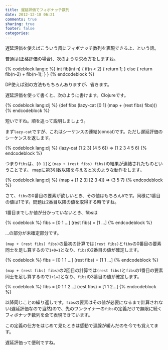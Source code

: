 ```yaml
---
title: 遅延評価でフィボナッチ数列
date: 2012-12-18 06:21
comments: true
sharing: true
footer: false
categories:
---
```


遅延評価を使えばこういう風にフィボナッチ数列を表現できるよ、という話。

普通は(正格評価の場合)、次のような求め方をしますね。

{% codeblock lang:c %}
int fib(int n) {
    if(n < 2) {
        return 1;
    } else {
        return fib(n-2) + fib(n-1);
    }
}
{% endcodeblock %}

DP使えば別の方法ももちろんありますが、省きます。

遅延評価を使って書くと、次のように書けます。Clojureです。

{% codeblock lang:clj %}
(def fibs (lazy-cat [0 1] (map + (rest fibs) fibs)))
{% endcodeblock %}

短いですね。順を追って説明しましょう。

まず`lazy-cat`ですが、これはシーケンスの連結(concat)です。ただし遅延評価のシーケンスを返します。

{% codeblock lang:clj %}
(lazy-cat [1 2 3] [4 5 6])
=> (1 2 3 4 5 6)
{% endcodeblock %}

つまり`fibs`は、`[0 1]`と`(map + (rest fibs) fibs)`の結果が連結されたものということです。
mapに第3引数以降を与えると次のような動作をします。

{% codeblock lang:clj %}
(map + [1 2 3] [2 3 4])
=> (3 5 7)
{% endcodeblock %}

さて、`fibs`の0番目の要素が欲しいとき、その値はもちろん`0`です。同様に1番目の値は1です。問題は2番目以降の値を取得する時ですね。

1番目までしか値が分かっていないとき、fibsは

{% codeblock %}
fibs = [0 1 ...]
(rest fibs) = [1 ...]
{% endcodeblock %}

...の部分が未確定部分です。

`(map + (rest fibs) fibs)`の最初の計算では`(rest fibs)`と`fibs`の0番目の要素同士を足し算するので`1+0=1`となり、`fibs`の2番目の値が確定します。

{% codeblock %}
fibs = [0 1 1 ...]
(rest fibs) = [1 1 ...]
{% endcodeblock %}

`(map + (rest fibs) fibs)`の2回目の計算では`(rest fibs)`と`fibs`の1番目の要素同士を足し算するので`1+1=2`となり、`fibs`の3番目の値が確定します。

{% codeblock %}
fibs = [0 1 1 2...]
(rest fibs) = [1 1 2...]
{% endcodeblock %}

以降同じことの繰り返しです。`fibs`の要素はその値が必要になるまで計算されない(遅延評価なので当然)ので、先のワンライナーの`fibs`の定義だけで無限に続くフィボナッチ数列を全て表現できています。

この定義の仕方をはじめて見たときは感動で涙腺が緩んだのを今でも覚えてます。

遅延評価って便利ですね。
